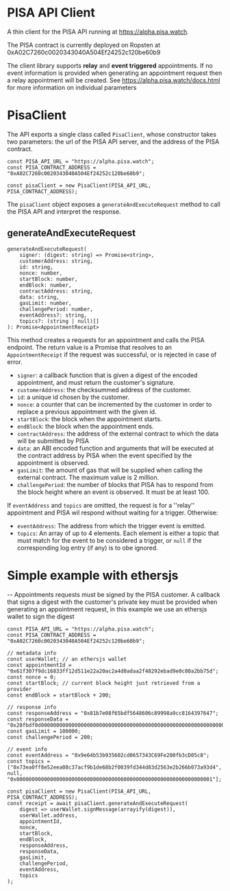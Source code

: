 # PISA API Client

A thin client for the PISA API running at https://alpha.pisa.watch. 

The PISA contract is currently deployed on Ropsten at 0xA02C7260c0020343040A504Ef24252c120be60b9

The client library supports **relay** and **event triggered** appointments. If no event information is provided when generating an appointment request then a relay appointment will be created. See https://alpha.pisa.watch/docs.html for more information on individual parameters

# PisaClient

The API exports a single class called `PisaClient`, whose constructor takes two parameters: the url of the PISA API server, and the address of the PISA contract.

```
const PISA_API_URL = "https://alpha.pisa.watch";
const PISA_CONTRACT_ADDRESS = "0xA02C7260c0020343040A504Ef24252c120be60b9";

const pisaClient = new PisaClient(PISA_API_URL, PISA_CONTRACT_ADDRESS);
```

The `pisaClient` object exposes a `generateAndExecuteRequest` method to call the PISA API and interpret the response.

## generateAndExecuteRequest

```
generateAndExecuteRequest(
    signer: (digest: string) => Promise<string>,
    customerAddress: string,
    id: string,
    nonce: number,
    startBlock: number,
    endBlock: number,
    contractAddress: string,
    data: string,
    gasLimit: number,
    challengePeriod: number,
    eventAddress?: string,
    topics?: (string | null)[]
): Promise<AppointmentReceipt>
```

This method creates a requests for an appointment and calls the PISA endpoint. The return value is a Promise that resolves to an `AppointmentReceipt` if the request was successful, or is rejected in case of error.



- `signer`: a callback function that is given a digest of the encoded appointment, and must return the customer's signature.
- `customerAddress`: the checksummed address of the customer.
- `id`: a unique id chosen by the customer.
- `nonce`: a counter that can be incremented by the customer in order to replace a previous appointment with the given id.
- `startBlock`: the block when the appointment starts.
- `endBlock`: the block when the appointment ends.
- `contractAddress`: the address of the external contract to which the data will be submitted by PISA
- `data`: an ABI encoded function and arguments that will be executed at the contract address by PISA when the event specified by the appointment is observed.
- `gasLimit`: the amount of gas that will be supplied when calling the external contract. The maximum value is 2 million.
- `challengePeriod`: the number of blocks that PISA has to respond from the block height where an event is observed. It must be at least 100.

If `eventAddress` and `topics` are omitted, the request is for a ''relay'' appointment and PISA wil respond without waiting for a trigger. Otherwise:

- `eventAddress`: The address from which the trigger event is emitted.
- `topics`: An array of up to 4 elements. Each element is either a topic that must match for the event to be considered a trigger, or `null` if the corresponding log entry (if any) is to obe ignored.


# Simple example with ethersjs
--
Appointments requests must be signed by the PISA customer. A callback that signs a digest with the customer's private key must be provided when generating an appointment request, in this example we use an ethersjs wallet to sign the digest
```
const PISA_API_URL = "https://alpha.pisa.watch";
const PISA_CONTRACT_ADDRESS = "0xA02C7260c0020343040A504Ef24252c120be60b9";

// metadata info
const userWallet; // an ethersjs wallet
const appointmentId = "0x61f307f9dc16833ff12d511e22a20ac2a4d0adaa2f48292ebad9e0c80a2bb75d";
const nonce = 0;
const startBlock; // current block height just retrieved from a provider
const endBlock = startBlock + 200;

// response info
const responseAddress = "0x81b7e08f65bdf5648606c89998a9cc8164397647";
const responseData = "0x28fbdf0d000000000000000000000000000000000000000000000000000000000000004000000000000000000000000000";
const gasLimit = 100000;
const challengePeriod = 200;

// event info
const eventAddress = "0x9e64b53b935602cd0657343C69Fe200fb3cD05c8";
const topics = ["0x73ea0ff8e52eea08c37acf9b1de68b2f0039fd344d83d2563e2b266b073a93d4", null, "0x0000000000000000000000000000000000000000000000000000000000000001"];

const pisaClient = new PisaClient(PISA_API_URL, PISA_CONTRACT_ADDRESS);
const receipt = await pisaClient.generateAndExecuteRequest(
    digest => userWallet.signMessage(arrayify(digest)),
    userWallet.address,
    appointmentId,
    nonce,
    startBlock,
    endBlock,
    responseAddress,
    responseData,
    gasLimit,
    challengePeriod,
    eventAddress,
    topics
);
```
